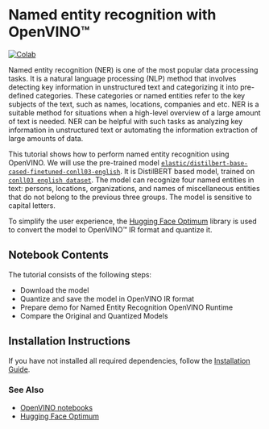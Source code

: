 # Named entity recognition with OpenVINO™
[![Colab](https://colab.research.google.com/assets/colab-badge.svg)](https://colab.research.google.com/github/openvinotoolkit/openvino_notebooks/blob/main/notebooks/named-entity-recognition/named-entity-recognition.ipynb)

Named entity recognition (NER) is one of the most popular data processing tasks. It is a natural language processing (NLP) method that involves detecting key information in unstructured text and categorizing it into pre-defined categories. These categories or named entities refer to the key subjects of the text, such as names, locations, companies and etc.
NER is a suitable method for situations when a high-level overview of a large amount of text is needed. NER can be helpful with such tasks as analyzing key information in unstructured text or automating the information extraction of large amounts of data.

This tutorial shows how to perform named entity recognition using OpenVINO. We will use the pre-trained model [`elastic/distilbert-base-cased-finetuned-conll03-english`](https://huggingface.co/elastic/distilbert-base-cased-finetuned-conll03-english). It is DistilBERT based model, trained on [`conll03 english dataset`](https://huggingface.co/datasets/conll2003). The model can recognize four named entities in text: persons, locations, organizations, and names of miscellaneous entities that do not belong to the previous three groups. The model is sensitive to capital letters.

To simplify the user experience, the [Hugging Face Optimum](https://huggingface.co/docs/optimum) library is used to convert the model to OpenVINO™ IR format and quantize it.

## Notebook Contents

The tutorial consists of the following steps:

* Download the model
* Quantize and save the model in OpenVINO IR format
* Prepare demo for Named Entity Recognition OpenVINO Runtime
* Compare the Original and Quantized Models


## Installation Instructions

If you have not installed all required dependencies, follow the [Installation Guide](../../README.md).

### See Also

* [OpenVINO notebooks](https://github.com/openvinotoolkit/openvino_notebooks)
* [Hugging Face Optimum](https://huggingface.co/docs/optimum)
